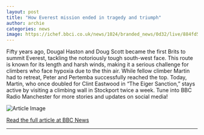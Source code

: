 ```yaml
---
layout: post
title: "How Everest mission ended in tragedy and triumph"
author: archie
categories: news
image: https://ichef.bbci.co.uk/news/1024/branded_news/0d32/live/884fd580-987e-11f0-b146-278281693603.jpg
---
```

Fifty years ago, Dougal Haston and Doug Scott became the first Brits to summit Everest, tackling the notoriously tough south-west face. This route is known for its length and harsh winds, making it a serious challenge for climbers who face hypoxia due to the thin air. While fellow climber Martin had to retreat, Peter and Pertemba successfully reached the top. Today, Martin, who once doubled for Clint Eastwood in “The Eiger Sanction,” stays active by visiting a climbing wall in Stockport twice a week. Tune into BBC Radio Manchester for more stories and updates on social media!

![Article Image](https://ichef.bbci.co.uk/news/1024/branded_news/0d32/live/884fd580-987e-11f0-b146-278281693603.jpg)

[Read the full article at BBC News](https://www.bbc.com/news/articles/c8jmr2pzegpo?at_medium=RSS&at_campaign=rss)

---
